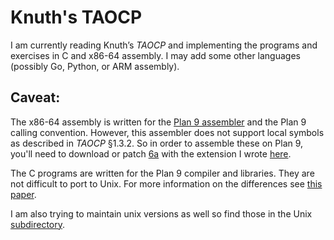 Knuth's TAOCP
=============

I am currently reading Knuth’s _TAOCP_ and implementing the programs and
exercises in C and x86-64 assembly.  I may add some other languages
(possibly Go, Python, or ARM assembly).

Caveat:
-------
The x86-64 assembly is written for the [Plan 9
assembler](http://doc.cat-v.org/plan_9/4th_edition/papers/asm) and the
Plan 9 calling convention. However, this assembler does not support 
local symbols as described in _TAOCP_ §1.3.2. So in order to assemble these
on Plan 9, you'll need to download or patch [6a](http://man.cat-v.org/9front/1/2a) with the extension I wrote
[here](http://www.codigo.co/code/C/local_labels/).

The C programs are written for the Plan 9 compiler and libraries. They
are not difficult to port to Unix. For more information on the differences
see [this paper](http://doc.cat-v.org/plan_9/4th_edition/papers/comp).

I am also trying to maintain unix versions as well so find those in the Unix
[subdirectory](http://www.codigo.co/code/Knuth/x86_64/unix/).
